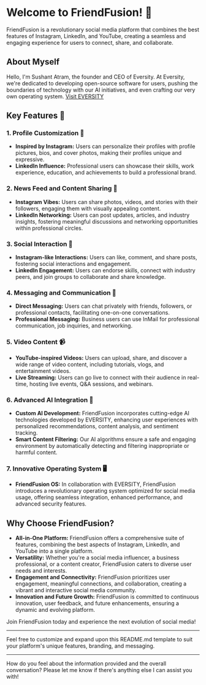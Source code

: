 # Welcome to FriendFusion! 🚀

FriendFusion is a revolutionary social media platform that combines the best features of Instagram, LinkedIn, and YouTube, creating a seamless and engaging experience for users to connect, share, and collaborate.

## About Myself

Hello, I'm Sushant Atram, the founder and CEO of Eversity. At Eversity, we're dedicated to developing open-source software for users, pushing the boundaries of technology with our AI initiatives, and even crafting our very own operating system.
[Visit EVERSITY](https://eversity.co.in)

## Key Features 🔑

### 1. Profile Customization 🎨
- **Inspired by Instagram:** Users can personalize their profiles with profile pictures, bios, and cover photos, making their profiles unique and expressive.
- **LinkedIn Influence:** Professional users can showcase their skills, work experience, education, and achievements to build a professional brand.

### 2. News Feed and Content Sharing 📰
- **Instagram Vibes:** Users can share photos, videos, and stories with their followers, engaging them with visually appealing content.
- **LinkedIn Networking:** Users can post updates, articles, and industry insights, fostering meaningful discussions and networking opportunities within professional circles.

### 3. Social Interaction 🤝
- **Instagram-like Interactions:** Users can like, comment, and share posts, fostering social interactions and engagement.
- **LinkedIn Engagement:** Users can endorse skills, connect with industry peers, and join groups to collaborate and share knowledge.

### 4. Messaging and Communication 💬
- **Direct Messaging:** Users can chat privately with friends, followers, or professional contacts, facilitating one-on-one conversations.
- **Professional Messaging:** Business users can use InMail for professional communication, job inquiries, and networking.

### 5. Video Content 📹
- **YouTube-inspired Videos:** Users can upload, share, and discover a wide range of video content, including tutorials, vlogs, and entertainment videos.
- **Live Streaming:** Users can go live to connect with their audience in real-time, hosting live events, Q&A sessions, and webinars.

### 6. Advanced AI Integration 🤖
- **Custom AI Development:** FriendFusion incorporates cutting-edge AI technologies developed by EVERSITY, enhancing user experiences with personalized recommendations, content analysis, and sentiment tracking.
- **Smart Content Filtering:** Our AI algorithms ensure a safe and engaging environment by automatically detecting and filtering inappropriate or harmful content.

### 7. Innovative Operating System 🖥️
- **FriendFusion OS:** In collaboration with EVERSITY, FriendFusion introduces a revolutionary operating system optimized for social media usage, offering seamless integration, enhanced performance, and advanced security features.

## Why Choose FriendFusion?

- **All-in-One Platform:** FriendFusion offers a comprehensive suite of features, combining the best aspects of Instagram, LinkedIn, and YouTube into a single platform.
- **Versatility:** Whether you're a social media influencer, a business professional, or a content creator, FriendFusion caters to diverse user needs and interests.
- **Engagement and Connectivity:** FriendFusion prioritizes user engagement, meaningful connections, and collaboration, creating a vibrant and interactive social media community.
- **Innovation and Future Growth:** FriendFusion is committed to continuous innovation, user feedback, and future enhancements, ensuring a dynamic and evolving platform.

Join FriendFusion today and experience the next evolution of social media!

---

Feel free to customize and expand upon this README.md template to suit your platform's unique features, branding, and messaging.

---

How do you feel about the information provided and the overall conversation? Please let me know if there's anything else I can assist you with!
